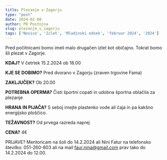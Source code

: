 ```yaml
---
title: Plezanje v Zagorju
type: "post"
date: 2024-02-08
author: PD Postojna
slug: plezanje_v_zagorju
tags: ['Novice', 'Izlet', 'Mladinski odsek', 'februar 2024', '2024']
---
```


Pred počitnicami bomo imeli malo drugačen izlet kot običajno. Tokrat bomo šli plezat v Zagorje.

**KDAJ?** V četrtek 15.2.2024 ob 18.00

**KJE SE DOBIMO?** Pred dvorano v Zagorju (zraven trgovine Fama)

**ZAKLJUČEK?** Ob 20.00

**POTREBNA OPERMA?** Čisti športni copati in udobna športna oblačila za plezanje

**HRANA IN PIJAČA?** S seboj imejte plastenko vode ali čaja in pa kakšno energijsko ploščico.

**TEŽAVNOST?** Od prvega razreda naprej

**CENA?** 4€

PRIJAVE? Mentoricam na šoli do 14.2.2024 ali Nini Fatur na telefonsko številko: 051-260-803 ali na
mail faur.nina@gmail.com prav tako do 14.2.2024 do 12.00.